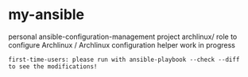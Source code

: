 # my-ansible
personal ansible-configuration-management project
archlinux/
	role to configure Archlinux / Archlinux configuration helper
	work in progress
	
	first-time-users: please run with ansible-playbook --check --diff 
	to see the modifications!
